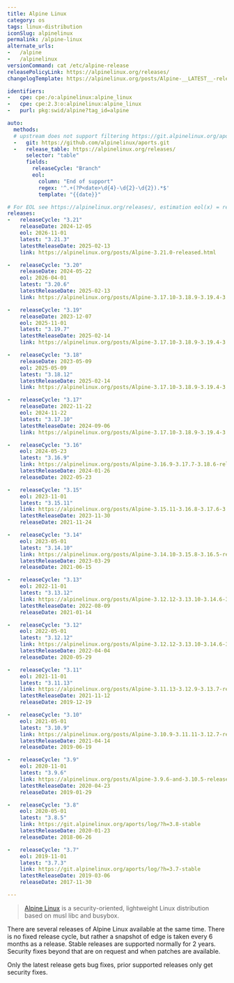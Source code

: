 ```yaml
---
title: Alpine Linux
category: os
tags: linux-distribution
iconSlug: alpinelinux
permalink: /alpine-linux
alternate_urls:
-   /alpine
-   /alpinelinux
versionCommand: cat /etc/alpine-release
releasePolicyLink: https://alpinelinux.org/releases/
changelogTemplate: https://alpinelinux.org/posts/Alpine-__LATEST__-released.html

identifiers:
-   cpe: cpe:/o:alpinelinux:alpine_linux
-   cpe: cpe:2.3:o:alpinelinux:alpine_linux
-   purl: pkg:swid/alpine?tag_id=alpine

auto:
  methods:
  # upstream does not support filtering https://git.alpinelinux.org/aports
  -   git: https://github.com/alpinelinux/aports.git
  -   release_table: https://alpinelinux.org/releases/
      selector: "table"
      fields:
        releaseCycle: "Branch"
        eol:
          column: "End of support"
          regex: '^.+(?P<date>\d{4}-\d{2}-\d{2}).*$'
          template: "{{date}}"

# For EOL see https://alpinelinux.org/releases/, estimation eol(x) = releaseDate(x) + 2 years
releases:
-   releaseCycle: "3.21"
    releaseDate: 2024-12-05
    eol: 2026-11-01
    latest: "3.21.3"
    latestReleaseDate: 2025-02-13
    link: https://alpinelinux.org/posts/Alpine-3.21.0-released.html

-   releaseCycle: "3.20"
    releaseDate: 2024-05-22
    eol: 2026-04-01
    latest: "3.20.6"
    latestReleaseDate: 2025-02-13
    link: https://alpinelinux.org/posts/Alpine-3.17.10-3.18.9-3.19.4-3.20.3-released.html

-   releaseCycle: "3.19"
    releaseDate: 2023-12-07
    eol: 2025-11-01
    latest: "3.19.7"
    latestReleaseDate: 2025-02-14
    link: https://alpinelinux.org/posts/Alpine-3.17.10-3.18.9-3.19.4-3.20.3-released.html

-   releaseCycle: "3.18"
    releaseDate: 2023-05-09
    eol: 2025-05-09
    latest: "3.18.12"
    latestReleaseDate: 2025-02-14
    link: https://alpinelinux.org/posts/Alpine-3.17.10-3.18.9-3.19.4-3.20.3-released.html

-   releaseCycle: "3.17"
    releaseDate: 2022-11-22
    eol: 2024-11-22
    latest: "3.17.10"
    latestReleaseDate: 2024-09-06
    link: https://alpinelinux.org/posts/Alpine-3.17.10-3.18.9-3.19.4-3.20.3-released.html

-   releaseCycle: "3.16"
    eol: 2024-05-23
    latest: "3.16.9"
    link: https://alpinelinux.org/posts/Alpine-3.16.9-3.17.7-3.18.6-released.html
    latestReleaseDate: 2024-01-26
    releaseDate: 2022-05-23

-   releaseCycle: "3.15"
    eol: 2023-11-01
    latest: "3.15.11"
    link: https://alpinelinux.org/posts/Alpine-3.15.11-3.16.8-3.17.6-3.18.5-released.html
    latestReleaseDate: 2023-11-30
    releaseDate: 2021-11-24

-   releaseCycle: "3.14"
    eol: 2023-05-01
    latest: "3.14.10"
    link: https://alpinelinux.org/posts/Alpine-3.14.10-3.15.8-3.16.5-released.html
    latestReleaseDate: 2023-03-29
    releaseDate: 2021-06-15

-   releaseCycle: "3.13"
    eol: 2022-11-01
    latest: "3.13.12"
    link: https://alpinelinux.org/posts/Alpine-3.12.12-3.13.10-3.14.6-3.15.4-released.html
    latestReleaseDate: 2022-08-09
    releaseDate: 2021-01-14

-   releaseCycle: "3.12"
    eol: 2022-05-01
    latest: "3.12.12"
    link: https://alpinelinux.org/posts/Alpine-3.12.12-3.13.10-3.14.6-3.15.4-released.html
    latestReleaseDate: 2022-04-04
    releaseDate: 2020-05-29

-   releaseCycle: "3.11"
    eol: 2021-11-01
    latest: "3.11.13"
    link: https://alpinelinux.org/posts/Alpine-3.11.13-3.12.9-3.13.7-released.html
    latestReleaseDate: 2021-11-12
    releaseDate: 2019-12-19

-   releaseCycle: "3.10"
    eol: 2021-05-01
    latest: "3.10.9"
    link: https://alpinelinux.org/posts/Alpine-3.10.9-3.11.11-3.12.7-released.html
    latestReleaseDate: 2021-04-14
    releaseDate: 2019-06-19

-   releaseCycle: "3.9"
    eol: 2020-11-01
    latest: "3.9.6"
    link: https://alpinelinux.org/posts/Alpine-3.9.6-and-3.10.5-released.html
    latestReleaseDate: 2020-04-23
    releaseDate: 2019-01-29

-   releaseCycle: "3.8"
    eol: 2020-05-01
    latest: "3.8.5"
    link: https://git.alpinelinux.org/aports/log/?h=3.8-stable
    latestReleaseDate: 2020-01-23
    releaseDate: 2018-06-26

-   releaseCycle: "3.7"
    eol: 2019-11-01
    latest: "3.7.3"
    link: https://git.alpinelinux.org/aports/log/?h=3.7-stable
    latestReleaseDate: 2019-03-06
    releaseDate: 2017-11-30

---
```


> [Alpine Linux](https://alpinelinux.org/) is a security-oriented, lightweight Linux distribution
> based on musl libc and busybox.

There are several releases of Alpine Linux available at the same time. There is no fixed release
cycle, but rather a snapshot of edge is taken every 6 months as a release. Stable releases are
supported normally for 2 years. Security fixes beyond that are on request and when patches are
available.

Only the latest release gets bug fixes, prior supported releases only
get security fixes.
